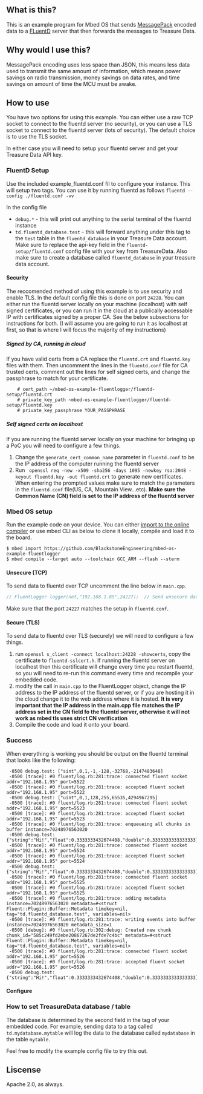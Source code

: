 ## What is this? 
This is an example program for Mbed OS that sends [MessagePack](https://msgpack.org/) encoded data to a [FLuentD](https://www.fluentd.org/) server that then forwards the messages to Treasure Data. 

## Why would I use this? 
MessagePack encoding uses less space than JSON, this means less data used to transmit the same amount of information, which means power savings on radio transmission, money savings on data rates, and time savings on amount of time the MCU must be awake. 

## How to use
You have two options for using this example. You can either use a raw TCP socket to connect to the fluentd server (no security), or you can use a TLS socket to connect to the fluentd server (lots of security). The default choice is to use the TLS socket. 

In either case you will need to setup your fluentd server and get your Treasure Data API key. 

### FluentD Setup
Use the included example_fluentd.conf fil to configure your instance. This will setup two tags. You can use it by running fluentd as follows `fluentd --config ./fluentd.conf -vv`

In the config file
- `debug.*` - this will print out anything to the serial terminal of the fluentd instance
- `td.fluentd_database.test` - this will forward anything under this tag to the `test` table in the `fluentd_database` in your Treasure Data account. Make sure to replace the api-key field in the `fluentd-setup/fluentd.conf` config file with your key from TreasureData. Also make sure to create a database called `fluentd_database` in your treasure data account. 

#### Security 
The reccomended method of using this example is to use security and enable TLS. In the default config file this is done on port `24228`. You can either run the fluentd server locally on your machine (localhost) with self signed certificates, or you can run it in the cloud at a publically accessable IP with certificates signed by a proper CA. See the below subsections for instructions for both. (I will assume you are going to run it as localhost at first, so that is where I will focus the majority of my instructions)

##### Signed by CA, running in cloud

If you have valid certs from a CA replace the `fluentd.crt` and `fluentd.key` files with them. Then uncomment the lines in the `fluentd.conf` file for CA trusted certs, comment out the lines for self signed certs, and change the passphrase to match for your certificate.

```
    # cert_path ~/mbed-os-example-fluentlogger/fluentd-setup/fluentd.crt
    # private_key_path ~mbed-os-example-fluentlogger/fluentd-setup/fluentd.key
    # private_key_passphrase YOUR_PASSPHRASE
```

##### Self signed certs on localhost

If you are running the fluentd server locally on your machine for bringing up a PoC you will need to configure a few things.

1) Change the `generate_cert_common_name` parameter in `fluentd.conf` to be the IP address of the computer running the fluentd server
1) Run ` openssl req -new -x509 -sha256 -days 1095 -newkey rsa:2048 -keyout fluentd.key -out fluentd.crt` to generate new certificates. When entering the prompted values make sure to match the parameters in the `fluentd.conf` file(US, CA, Mountain View...etc). **Make sure the Common Name (CN) field is set to the IP address of the fluentd server**


### Mbed OS setup
Run the example code on your device. You can either [import to the online compiler](http://os.mbed.com/compiler/?import=https%3A%2F%2Fgithub.com%2FBlackstoneEngineering%2Fmbed-os-example-fluentlogger) or use mbed CLI as below to clone it locally, compile and load it to the board. 

```shell
$ mbed import https://github.com/BlackstoneEngineering/mbed-os-example-fluentlogger 
$ mbed compile --target auto --toolchain GCC_ARM --flash --sterm
```

#### Unsecure (TCP)
To send data to fluentd over TCP uncomment the line  below in `main.cpp`. 
```C++
// FluentLogger logger(net,"192.168.1.85",24227);  // Send unsecure data over TCP socket
```
Make sure that the port `24227` matches the setup in `fluentd.conf`.

#### Secure (TLS)
To send data  to fluentd over TLS (securely) we will need to configure a few things. 

1) run `openssl s_client -connect localhost:24228 -showcerts`, copy the certificate to `fluentd-sslcert.h`. If running the fluentd server on localhost then this certificate will change every time you restart fluentd, so you will need to re-run this command every time and recompile your embedded code. 
1) modify the call in `main.cpp` to the FluentLogger object, change the IP address to the IP address of the fluentd server, or if you are hosting it in the cloud change it to the web address where it is hosted. **It is very important that the IP address in the main.cpp file matches the IP address set in the CN field fo the fluentd server, otherwise it will not work as mbed tls uses strict CN verification**
1) Compile the code and load it onto your board. 


### Success
When everything is working you should be output on the fluentd terminal that looks like the following:

```sterm
 -0500 debug.test: ["sint",0,1,-1,-128,-32768,-2147483648]
 -0500 [trace]: #0 fluent/log.rb:281:trace: connected fluent socket addr="192.168.1.95" port=5522
 -0500 [trace]: #0 fluent/log.rb:281:trace: accepted fluent socket addr="192.168.1.95" port=5522
 -0500 debug.test: ["uint",0,1,128,255,65535,4294967295]
 -0500 [trace]: #0 fluent/log.rb:281:trace: connected fluent socket addr="192.168.1.95" port=5523
 -0500 [trace]: #0 fluent/log.rb:281:trace: accepted fluent socket addr="192.168.1.95" port=5523
 -0500 [trace]: #0 fluent/log.rb:281:trace: enqueueing all chunks in buffer instance=70248976563020
 -0500 debug.test: {"string":"Hi!","float":0.3333333432674408,"double":0.3333333333333333}
 -0500 [trace]: #0 fluent/log.rb:281:trace: connected fluent socket addr="192.168.1.95" port=5524
 -0500 [trace]: #0 fluent/log.rb:281:trace: accepted fluent socket addr="192.168.1.95" port=5524
 -0500 debug.test: {"string":"Hi!","float":0.3333333432674408,"double":0.3333333333333333}
 -0500 [trace]: #0 fluent/log.rb:281:trace: connected fluent socket addr="192.168.1.95" port=5525
 -0500 [trace]: #0 fluent/log.rb:281:trace: accepted fluent socket addr="192.168.1.95" port=5525
 -0500 [trace]: #0 fluent/log.rb:281:trace: adding metadata instance=70248976563020 metadata=#<struct Fluent::Plugin::Buffer::Metadata timekey=nil, tag="td.fluentd_database.test", variables=nil>
 -0500 [trace]: #0 fluent/log.rb:281:trace: writing events into buffer instance=70248976563020 metadata_size=1
 -0500 [debug]: #0 fluent/log.rb:302:debug: Created new chunk chunk_id="585c249fd2ebe20867267de2fde7c4bc" metadata=#<struct Fluent::Plugin::Buffer::Metadata timekey=nil, tag="td.fluentd_database.test", variables=nil>
 -0500 [trace]: #0 fluent/log.rb:281:trace: connected fluent socket addr="192.168.1.95" port=5526
 -0500 [trace]: #0 fluent/log.rb:281:trace: accepted fluent socket addr="192.168.1.95" port=5526
 -0500 debug.test: {"string":"Hi!","float":0.3333333432674408,"double":0.3333333333333333}

```

#### Configure 

### How to set TreasureData database / table
The database is determined by the second field in the tag of your embedded code.
For example, sending data to a tag called `td.mydatabase.mytable` will log the data to the database called `mydatabase` in the table `mytable`. 

Feel free to modify the example config file to try this out. 

## Liscense
Apache 2.0, as always.